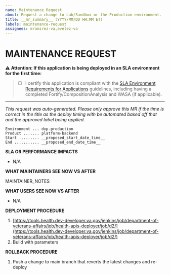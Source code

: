 ```yaml
---
name: Maintenance Request
about: Request a change to Lab/Sandbox or the Production environment.
title: __mr_summary__ (YYYY/MM/DD HH:MM ET)
labels: maintenance-request
assignees: mramirez-va,evelez-va
---
```


# MAINTENANCE REQUEST

⚠️ **Attention: If this application is being deployed in an SLA environment for the first time:**

> - [ ] I certify this application is compliant with the [SLA Environment Requirements for Applications](https://community.max.gov/display/VAExternal/SLA+Environment+Requirements+for+Applications) guidelines, including having a completed Fortify/CompositionAnalysis and WASA (if applicable).

---

_This request was auto-generated. Please only approve this MR if the time is correct in the title as the deploy timing with be automated based off that and the approved label being applied._

```
Environment ... dvp-production
Product ....... platform-backend
Start ......... __proposed_start_date_time__
End ........... __proposed_end_date_time__
```

**SLA OR PERFORMANCE IMPACTS**

<!-- Is this change expected to temporarily cause product outages or impact its performance? Enter "N/A" if not applicable. -->

- N/A

**WHAT MAINTAINERS SEE NOW VS AFTER**

<!-- Describe the initial state vs the final state of the product after the updates. For an application, this could be current version vs future version. -->

MAINTAINER_NOTES

**WHAT USERS SEE NOW VS AFTER**

<!-- Describe how this maintenance will impact end-users of the product. -->

- N/A

**DEPLOYMENT PROCEDURE**

<!-- List the deployment steps you will follow in this MR. -->

1. [https://tools.health.dev-developer.va.gov/jenkins/job/department-of-veterans-affairs/job/health-apis-deployer/job/d2/](https://tools.health.dev-developer.va.gov/jenkins/job/department-of-veterans-affairs/job/health-apis-deployer/job/d2/)
2. Build with parameters

**ROLLBACK PROCEDURE**

<!-- List the rollback steps you will follow in this MR. -->

1. Push a change to main branch that reverts the latest changes and re-deploy
